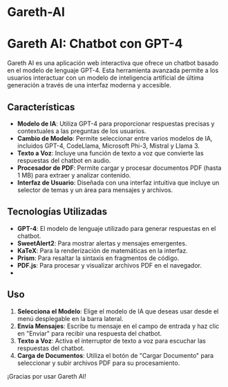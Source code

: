 # Gareth-AI
# Gareth AI: Chatbot con GPT-4

Gareth AI es una aplicación web interactiva que ofrece un chatbot basado en el modelo de lenguaje GPT-4. Esta herramienta avanzada permite a los usuarios interactuar con un modelo de inteligencia artificial de última generación a través de una interfaz moderna y accesible.

## Características

- **Modelo de IA**: Utiliza GPT-4 para proporcionar respuestas precisas y contextuales a las preguntas de los usuarios.
- **Cambio de Modelo**: Permite seleccionar entre varios modelos de IA, incluidos GPT-4, CodeLlama, Microsoft Phi-3, Mistral y Llama 3.
- **Texto a Voz**: Incluye una función de texto a voz que convierte las respuestas del chatbot en audio.
- **Procesador de PDF**: Permite cargar y procesar documentos PDF (hasta 1 MB) para extraer y analizar contenido.
- **Interfaz de Usuario**: Diseñada con una interfaz intuitiva que incluye un selector de temas y un área para mensajes y archivos.

## Tecnologías Utilizadas

- **GPT-4**: El modelo de lenguaje utilizado para generar respuestas en el chatbot.
- **SweetAlert2**: Para mostrar alertas y mensajes emergentes.
- **KaTeX**: Para la renderización de matemáticas en la interfaz.
- **Prism**: Para resaltar la sintaxis en fragmentos de código.
- **PDF.js**: Para procesar y visualizar archivos PDF en el navegador.
- 
## Uso

1. **Selecciona el Modelo**: Elige el modelo de IA que deseas usar desde el menú desplegable en la barra lateral.
2. **Envía Mensajes**: Escribe tu mensaje en el campo de entrada y haz clic en "Enviar" para recibir una respuesta del chatbot.
3. **Texto a Voz**: Activa el interruptor de texto a voz para escuchar las respuestas del chatbot.
4. **Carga de Documentos**: Utiliza el botón de "Cargar Documento" para seleccionar y subir archivos PDF para su procesamiento.

¡Gracias por usar Gareth AI!
